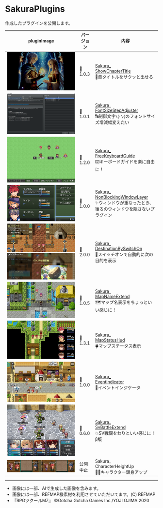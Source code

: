 # SakuraPlugins

作成したプラグインを公開します。

| pluginImage                                                                                                                                                                                                                          | バージョン | 内容                                                                                                                                                                   |
| ------------------------------------------------------------------------------------------------------------------------------------------------------------------------------------------------------------------------------------ | ---------- | ---------------------------------------------------------------------------------------------------------------------------------------------------------------------- |
| <a href="Sakura_ShowChapterTitle/Sakura_ShowChapterTitle.md"><img src="image.png" alt="alt text"></a>                                                                                                                                | 🎉1.0.3     | [Sakura_<br>ShowChapterTitle](Sakura_ShowChapterTitle/Sakura_ShowChapterTitle.md)  <br>🌟章タイトルをサクッと出せる                                                     |
| <a href="Sakura_FontSizeStepAdjuster/Sakura_FontSizeStepAdjuster.md"><img src="image-1.png" alt="alt text"></a>                                                                                                                      | 🎉1.0.1     | [Sakura_<br>FontSizeStepAdjuster](Sakura_FontSizeStepAdjuster/Sakura_FontSizeStepAdjuster.md)<br>🔠制御文字`\}` `\{`のフォントサイズ増減幅変えたい                      |
| <a href="Sakura_FreeKeyboardGuide/Sakura_FreeKeyboardGuide.md"><img src="image-10.png" alt="alt text"></a>                                                                                                                           | 🎉1.2.0     | [Sakura_<br>FreeKeyboardGuide](Sakura_FreeKeyboardGuide/Sakura_FreeKeyboardGuide.md)<br>⌨️キーボードガイドを楽に自由に！                                                |
| <a href="Sakura_NonBlockingWindowLayer/Sakura_NonBlockingWindowLayer.md"><img src="image-6.png" alt="alt text"></a>                                                                                                                  | 🎉1.0.0     | [Sakura_<br>NonBlockingWindowLayer](Sakura_NonBlockingWindowLayer/Sakura_NonBlockingWindowLayer.md)<br>✨ウィンドウが重なったとき、後ろのウィンドウを隠さないプラグイン |
| <a href="Sakura_DestinationBySwitchOn/Sakura_DestinationBySwitchOn.md"><img src="image-20.png" alt="alt text"></a><a href="Sakura_DestinationBySwitchOn/Sakura_DestinationBySwitchOn.md"><img src="image-19.png" alt="alt text"></a> | 🎉2.0.0     | [Sakura_<br>DestinationBySwitchOn](Sakura_DestinationBySwitchOn/Sakura_DestinationBySwitchOn.md)<br>🧭スイッチオンで自動的に次の目的を表示                              |
| <a href="Sakura_MapNameExtend/Sakura_MapNameExtend.md"><img src="image-12.png" alt="alt text"></a>                                                                                                                                   | 🎉1.0.5     | [Sakura_<br>MapNameExtend](Sakura_MapNameExtend/Sakura_MapNameExtend.md)<br>🗺️マップ名表示をちょっといい感じに！                                                        |
| <a href="Sakura_MapStatusHud/Sakura_MapStatusHud.md"><img src="image-14.png" alt="alt text"></a>                                                                                                                                     | 🎉1.3.1     | [Sakura_<br>MapStatusHud](Sakura_MapStatusHud/Sakura_MapStatusHud.md) <br>🍀マップステータス表示                                                                        |
| <a href="Sakura_EventIndicator/Sakura_EventIndicator.md"><img src="image-16.png" alt="alt text"></a>                                                                                                                                 | 🎉1.0.0     | [Sakura_<br>EventIndicator](Sakura_EventIndicator/Sakura_EventIndicator.md) <br>🔔イベントインジケータ                                                                  |
| <a href="Sakura_SvBattleExtend/Sakura_SvBattleExtend.md"><img src="image-21.png" alt="alt text"></a>                                                                                                                                 | 🎉0.6.0     | [Sakura_<br>SvBattleExtend](Sakura_SvBattleExtend/Sakura_SvBattleExtend.md) <br>💥SV戦闘をわりといい感じに！β版                                                         |
| <a href="#"><img src="image-9.png" alt="alt text"></a>                                                                                                                                                                               | 公開中止   | Sakura_<br>CharacterHeightUp <br>🚶‍♀️キャラクター頭身アップ                                                                                                               |

---
- 画像には一部、AIで生成した画像を含みます。
- 画像には一部、REFMAP様素材を利用させていただいてます。(C) REFMAP
- 『RPGツクールMZ』	©Gotcha Gotcha Games Inc./YOJI OJIMA 2020
